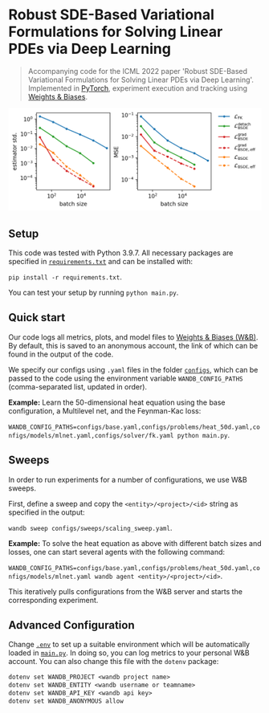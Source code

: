 # Robust SDE-Based Variational Formulations for Solving Linear PDEs via Deep Learning

> Accompanying code for the ICML 2022 paper 'Robust SDE-Based Variational Formulations for Solving Linear PDEs via Deep Learning'. Implemented in [PyTorch](https://pytorch.org/), 
> experiment execution and tracking using [Weights & Biases](https://wandb.ai/).

![Illustration](illustration.png)

## Setup

This code was tested with Python 3.9.7. 
All necessary packages are specified in [`requirements.txt`](requirements.txt) and can be installed with:

`pip install -r requirements.txt`.

You can test your setup by running `python main.py`.

## Quick start

Our code logs all metrics, plots, and model files to [Weights & Biases (W&B)](https://wandb.ai/).
By default, this is saved to an anonymous account, the link of which can be found in the output of the code. 

We specify our configs using `.yaml` files in the folder [`configs`](configs), 
which can be passed to the code using the environment variable `WANDB_CONFIG_PATHS` 
(comma-separated list, updated in order).

**Example:**
Learn the 50-dimensional heat equation using the base configuration, a Multilevel net, and the Feynman-Kac loss:

`WANDB_CONFIG_PATHS=configs/base.yaml,configs/problems/heat_50d.yaml,configs/models/mlnet.yaml,configs/solver/fk.yaml python main.py`.

## Sweeps 

In order to run experiments for a number of configurations, we use W&B sweeps.

First, define a sweep and copy the `<entity>/<project>/<id>` string as specified in the output:

`wandb sweep configs/sweeps/scaling_sweep.yaml`.

**Example:** 
To solve the heat equation as above with different batch sizes and losses,
one can start several agents with the following command:

`WANDB_CONFIG_PATHS=configs/base.yaml,configs/problems/heat_50d.yaml,configs/models/mlnet.yaml wandb agent <entity>/<project>/<id>`.

This iteratively pulls configurations from the W&B server and starts the corresponding experiment.

## Advanced Configuration
Change [`.env`](.env) to set up a suitable environment 
which will be automatically loaded in [`main.py`](main.py).
In doing so, you can log metrics to your personal W&B account.
You can also change this file with the `dotenv` package:
```
dotenv set WANDB_PROJECT <wandb project name>
dotenv set WANDB_ENTITY <wandb username or teamname>
dotenv set WANDB_API_KEY <wandb api key>
dotenv set WANDB_ANONYMOUS allow
```

